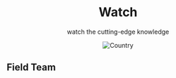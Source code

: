 <h1 align="center">Watch</h1>
<div align="center">

watch the cutting-edge knowledge

![Country](https://img.shields.io/badge/country-China-red)

</div>

## Field Team 

